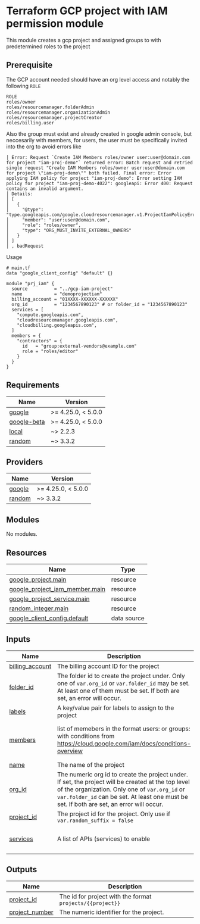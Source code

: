 # Terraform GCP project with IAM permission module
This module creates a gcp project and assigned groups to with predetermined roles to the project

## Prerequisite
The GCP account needed should have an org level access and notably the following `ROLE`

```
ROLE
roles/owner
roles/resourcemanager.folderAdmin
roles/resourcemanager.organizationAdmin
roles/resourcemanager.projectCreator
roles/billing.user
```

Also the group must exist and already created in google admin console, but neccesarily with members, for users, the user must be specifically invited into the org to avoid errors like

```
│ Error: Request `Create IAM Members roles/owner user:user@domain.com for project "iam-proj-demo"` returned error: Batch request and retried single request "Create IAM Members roles/owner user:user@domain.com for project \"iam-proj-demo\"" both failed. Final error: Error applying IAM policy for project "iam-proj-demo": Error setting IAM policy for project "iam-proj-demo-4022": googleapi: Error 400: Request contains an invalid argument.
│ Details:
│ [
│   {
│     "@type": "type.googleapis.com/google.cloudresourcemanager.v1.ProjectIamPolicyError",
│     "member": "user:user@domain.com",
│     "role": "roles/owner",
│     "type": "ORG_MUST_INVITE_EXTERNAL_OWNERS"
│   }
│ ]
│ , badRequest

```

Usage
```
# main.tf
data "google_client_config" "default" {}

module "prj_iam" {
  source          = "../gcp-iam-project"
  name            = "demoprojectiam"
  billing_account = "01XXXX-XXXXXX-XXXXXX"
  org_id          = "1234567890123" # or folder_id = "1234567890123"
  services = [
    "compute.googleapis.com",
    "cloudresourcemanager.googleapis.com",
    "cloudbilling.googleapis.com",
  ]
  members = {
    "contractors" = {
      id   = "group:external-vendors@example.com"
      role = "roles/editor"
    }
  }
}
```
<!-- BEGIN_TF_DOCS -->
## Requirements

| Name | Version |
|------|---------|
| <a name="requirement_google"></a> [google](#requirement\_google) | >= 4.25.0, < 5.0.0 |
| <a name="requirement_google-beta"></a> [google-beta](#requirement\_google-beta) | >= 4.25.0, < 5.0.0 |
| <a name="requirement_local"></a> [local](#requirement\_local) | ~> 2.2.3 |
| <a name="requirement_random"></a> [random](#requirement\_random) | ~> 3.3.2 |

## Providers

| Name | Version |
|------|---------|
| <a name="provider_google"></a> [google](#provider\_google) | >= 4.25.0, < 5.0.0 |
| <a name="provider_random"></a> [random](#provider\_random) | ~> 3.3.2 |

## Modules

No modules.

## Resources

| Name | Type |
|------|------|
| [google_project.main](https://registry.terraform.io/providers/hashicorp/google/latest/docs/resources/project) | resource |
| [google_project_iam_member.main](https://registry.terraform.io/providers/hashicorp/google/latest/docs/resources/project_iam_member) | resource |
| [google_project_service.main](https://registry.terraform.io/providers/hashicorp/google/latest/docs/resources/project_service) | resource |
| [random_integer.main](https://registry.terraform.io/providers/hashicorp/random/latest/docs/resources/integer) | resource |
| [google_client_config.default](https://registry.terraform.io/providers/hashicorp/google/latest/docs/data-sources/client_config) | data source |

## Inputs

| Name | Description | Type | Default | Required |
|------|-------------|------|---------|:--------:|
| <a name="input_billing_account"></a> [billing\_account](#input\_billing\_account) | The billing account ID for the project | `string` | n/a | yes |
| <a name="input_folder_id"></a> [folder\_id](#input\_folder\_id) | The folder id to create the project under. Only one of `var.org_id` or `var.folder_id` may be set. At least one of them must be set. If both are set, an error will occur. | `string` | `null` | no |
| <a name="input_labels"></a> [labels](#input\_labels) | A key/value pair for labels to assign to the project | `map(string)` | `{}` | no |
| <a name="input_members"></a> [members](#input\_members) | list of memebers in the format users:<email> or groups:<group-mail-id> with conditions from https://cloud.google.com/iam/docs/conditions-overview | <pre>map(object({<br>    id = string<br>    role = string<br>  }))</pre> | `{}` | no |
| <a name="input_name"></a> [name](#input\_name) | The name of the project | `string` | n/a | yes |
| <a name="input_org_id"></a> [org\_id](#input\_org\_id) | The numeric org id to create the project under. If set, the project will be created at the top level of the organization. Only one of `var.org_id` or `var.folder_id` can be set.  At least one must be set. If both are set, an error will occur. | `string` | `null` | no |
| <a name="input_project_id"></a> [project\_id](#input\_project\_id) | The project id for the project. Only use if `var.random_suffix = false` | `string` | `null` | no |
| <a name="input_services"></a> [services](#input\_services) | A list of APIs (services) to enable | `list(string)` | <pre>[<br>  "compute.googleapis.com"<br>]</pre> | no |

## Outputs

| Name | Description |
|------|-------------|
| <a name="output_project_id"></a> [project\_id](#output\_project\_id) | The id for project with the format `projects/{{project}}` |
| <a name="output_project_number"></a> [project\_number](#output\_project\_number) | The numeric identifier for the project. |
<!-- END_TF_DOCS -->